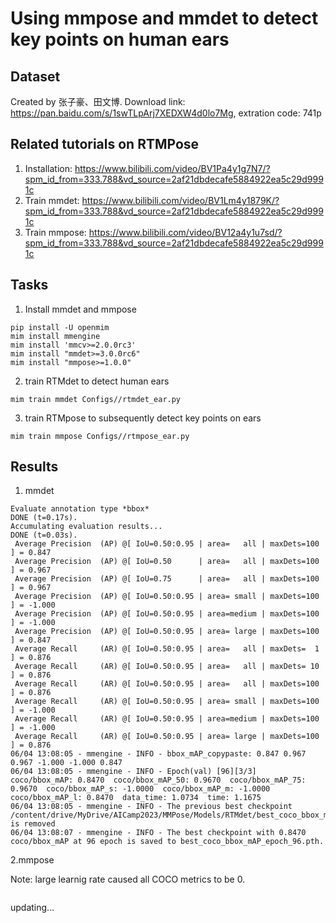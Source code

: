 # Using mmpose and mmdet to detect key points on human ears

## Dataset
Created by 张子豪、田文博. Download link: https://pan.baidu.com/s/1swTLpArj7XEDXW4d0lo7Mg, extration code: 741p

## Related tutorials on RTMPose
1. Installation: https://www.bilibili.com/video/BV1Pa4y1g7N7/?spm_id_from=333.788&vd_source=2af21dbdecafe5884922ea5c29d9991c
2. Train mmdet: https://www.bilibili.com/video/BV1Lm4y1879K/?spm_id_from=333.788&vd_source=2af21dbdecafe5884922ea5c29d9991c
3. Train mmpose: https://www.bilibili.com/video/BV12a4y1u7sd/?spm_id_from=333.788&vd_source=2af21dbdecafe5884922ea5c29d9991c

## Tasks
1. Install mmdet and mmpose
```shell
pip install -U openmim
mim install mmengine
mim install 'mmcv>=2.0.0rc3'
mim install "mmdet>=3.0.0rc6"
mim install "mmpose>=1.0.0"
```

2. train RTMdet to detect human ears
```shell
mim train mmdet Configs//rtmdet_ear.py
```

3. train RTMpose to subsequently detect key points on ears
```shell
mim train mmpose Configs//rtmpose_ear.py
```


## Results

1. mmdet
```shell
Evaluate annotation type *bbox*
DONE (t=0.17s).
Accumulating evaluation results...
DONE (t=0.03s).
 Average Precision  (AP) @[ IoU=0.50:0.95 | area=   all | maxDets=100 ] = 0.847
 Average Precision  (AP) @[ IoU=0.50      | area=   all | maxDets=100 ] = 0.967
 Average Precision  (AP) @[ IoU=0.75      | area=   all | maxDets=100 ] = 0.967
 Average Precision  (AP) @[ IoU=0.50:0.95 | area= small | maxDets=100 ] = -1.000
 Average Precision  (AP) @[ IoU=0.50:0.95 | area=medium | maxDets=100 ] = -1.000
 Average Precision  (AP) @[ IoU=0.50:0.95 | area= large | maxDets=100 ] = 0.847
 Average Recall     (AR) @[ IoU=0.50:0.95 | area=   all | maxDets=  1 ] = 0.876
 Average Recall     (AR) @[ IoU=0.50:0.95 | area=   all | maxDets= 10 ] = 0.876
 Average Recall     (AR) @[ IoU=0.50:0.95 | area=   all | maxDets=100 ] = 0.876
 Average Recall     (AR) @[ IoU=0.50:0.95 | area= small | maxDets=100 ] = -1.000
 Average Recall     (AR) @[ IoU=0.50:0.95 | area=medium | maxDets=100 ] = -1.000
 Average Recall     (AR) @[ IoU=0.50:0.95 | area= large | maxDets=100 ] = 0.876
06/04 13:08:05 - mmengine - INFO - bbox_mAP_copypaste: 0.847 0.967 0.967 -1.000 -1.000 0.847
06/04 13:08:05 - mmengine - INFO - Epoch(val) [96][3/3]    coco/bbox_mAP: 0.8470  coco/bbox_mAP_50: 0.9670  coco/bbox_mAP_75: 0.9670  coco/bbox_mAP_s: -1.0000  coco/bbox_mAP_m: -1.0000  coco/bbox_mAP_l: 0.8470  data_time: 1.0734  time: 1.1675
06/04 13:08:05 - mmengine - INFO - The previous best checkpoint /content/drive/MyDrive/AICamp2023/MMPose/Models/RTMdet/best_coco_bbox_mAP_epoch_95.pth is removed
06/04 13:08:07 - mmengine - INFO - The best checkpoint with 0.8470 coco/bbox_mAP at 96 epoch is saved to best_coco_bbox_mAP_epoch_96.pth.
```

2.mmpose

Note: large learnig rate caused all COCO metrics to be 0.
```shell

```

updating...

